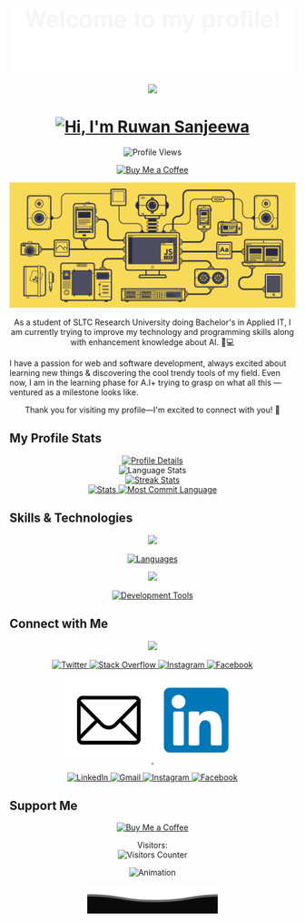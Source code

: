 <p align="center">
  <img src="assets/Bottom_up.svg" alt="Top Border">
</p>

<p align="center">
  <img src="https://github.com/7oSkaaa/7oSkaaa/blob/main/Images/about_me.gif?raw=true" width="100px">
</p>

<div align="center">
  <h1>
    <a href="https://github.com/devzenmaster">
      <img src="https://readme-typing-svg.herokuapp.com?font=Fira+Code&weight=500&size=40&pause=1000&color=F7C213&center=true&vCenter=true&width=635&height=70&lines=Hi%2C+I'm+Ruwan+Sanjeewa%F0%9F%91%8B" alt="Hi, I'm Ruwan Sanjeewa">
    </a>
  </h1>
</div>

<p align="center">
  <img src="https://komarev.com/ghpvc/?username=devzenmaster&label=Profile%20views&color=0e75b6&style=flat" alt="Profile Views">
</p>

<p align="center">
  <a href="https://www.buymeacoffee.com/DevZenMaster">
    <img src="https://cdn.buymeacoffee.com/buttons/v2/default-yellow.png" height="50" width="210" alt="Buy Me a Coffee">
  </a>
</p>

<p align="center">
  <a href="https://github.com/devzenmaster">
    <img src="img/js.gif" alt="computer_system_photo" width="600">
  </a>
</p>

<p align="center">
  As a student of SLTC Research University doing Bachelor's in Applied IT, I am currently trying to improve my technology and programming skills along with enhancement knowledge about AI. 🧠💻

  I have a passion for web and software development, always excited about learning new things & discovering the cool trendy tools of my field. Even now, I am in the learning phase for A.I+ trying to grasp on what all this — ventured as a milestone looks like.
</p>

<p align="center">
  Thank you for visiting my profile—I'm excited to connect with you! 🎉
</p>

## **My Profile Stats**

<div align="center">
  <a href="https://github.com/devzenmaster">
    <img src="http://github-profile-summary-cards.vercel.app/api/cards/profile-details?username=devzenmaster&theme=slateorange" alt="Profile Details">
  </a>
</div>

<div align="center">
  <img src="https://github-readme-stats.vercel.app/api/top-langs/?username=devzenmaster&langs_count=8&theme=great-gatsby" alt="Language Stats">
</div>

<div align="center">
  <a href="https://github.com/devzenmaster">
    <img src="https://github-readme-streak-stats.herokuapp.com?user=devzenmaster&theme=rising-sun&hide_border=true&exclude_days=Sun" alt="Streak Stats">
  </a>
</div>

<div align="center">
  <a href="https://github.com/devzenmaster">
    <img src="http://github-profile-summary-cards.vercel.app/api/cards/stats?username=devzenmaster&theme=slateorange" alt="Stats">
    <img src="http://github-profile-summary-cards.vercel.app/api/cards/most-commit-language?username=devzenmaster&theme=slateorange" alt="Most Commit Language">
  </a>
</div>

## **Skills & Technologies**

<div align="center">
  <p align="center">
  <a href="https://github.com/dawidolko">
    <img src="https://img.shields.io/badge/Languages:-orange" />
  </a>
</p>
</div>
<div align="center">
  <a href="https://github.com/devzenmaster?tab=repositories">
    <img src="https://skillicons.dev/icons?i=java,py,css,html,js,r,mysql,bootstrap,react" alt="Languages">
  </a>
  <br>
</p>
</div>

<div align="center">
  <p align="center">
  <a href="https://github.com/devzenmaster">
    <img src="https://img.shields.io/badge/Development:-orange" />
  </a>
</p>
  <a href="https://github.com/devzenmaster?tab=repositories">
    <img src="https://skillicons.dev/icons?i=git,visualstudio,vscode,figma,photoshop,docker,pycharm,github" alt="Development Tools">
  </a>
</div>

## **Connect with Me**

<div align="center">
  <p align="center">
  <a href="https://github.com/devzenmaster">
    <img src="https://img.shields.io/badge/Socialmedia:-orange" />
  </a>
</p>
</div>

<div align="center">
  <p align="center">
    <a href="https://x.com/RuwanSanje78522">
      <img src="https://skillicons.dev/icons?i=twitter" alt="Twitter" width="30">
    </a>
    <a href="https://stackoverflow.com/users/26834522/ruwan-sanjeewa">
      <img src="https://skillicons.dev/icons?i=stackoverflow" alt="Stack Overflow" width="30">
    </a>
    <a href="https://www.instagram.com/_ruwan_sanjeewa_">
      <img src="https://skillicons.dev/icons?i=instagram" alt="Instagram" width="30">
    </a>
    <a href="https://www.facebook.com/profile.php?id=100040331102544&mibextid=ZbWKwL">
      <img src="https://upload.wikimedia.org/wikipedia/commons/5/51/Facebook_f_logo_%282019%29.svg" alt="Facebook" width="30">
    </a>
  </p>
  <p align="center">
    <a href="mailto:ruwansanjeewa@ieee.org">
      <img src="img/Email.png" alt="Email" >
    </a>
    <a href="www.linkedin.com/in/ruwansanjeewa">
      <img src="img/LikedIn.png" alt="LinkedIn" >
    </a>
  </p>
  <p align="center">
    <a href="www.linkedin.com/in/ruwansanjeewa" target="_blank">
      <img src="https://img.shields.io/badge/-LinkedIn-%230077B5?style=for-the-badge&logo=linkedin&logoColor=white" alt="LinkedIn">
    </a>
    <a href="mailto:ruwansanjeewa@ieee.org">
      <img src="https://img.shields.io/badge/-Gmail-%23333?style=for-the-badge&logo=gmail&logoColor=red" alt="Gmail">
    </a>
    <a href="https://www.instagram.com/_ruwan_sanjeewa_" target="_blank">
      <img src="https://img.shields.io/badge/-Instagram-%23E4405F?style=for-the-badge&logo=instagram&logoColor=white" alt="Instagram">
    </a>
    <a href="https://www.facebook.com/profile.php?id=100040331102544&mibextid=ZbWKwL" target="_blank">
      <img src="https://img.shields.io/badge/-Facebook-%231877F2?style=for-the-badge&logo=facebook&logoColor=white" alt="Facebook">
    </a>
  </p>
</div>

## **Support Me**

<p align="center">
  <a href="https://www.buymeacoffee.com/DevZenMaster">
    <img src="https://cdn.buymeacoffee.com/buttons/v2/default-yellow.png" height="50" width="210" alt="Buy Me a Coffee">
  </a>
</p>

<p align="center">
  Visitors:
  <br>
  <img src="https://profile-counter.glitch.me/devzenmaster-dev/count.svg" alt="Visitors Counter">
</p>

<p align="center">
  <img src="img/eesa.gif" alt="Animation">
</p>

<p align="center">
  <img src="assets/Bottom_down.svg" alt="Bottom Border">
</p>
